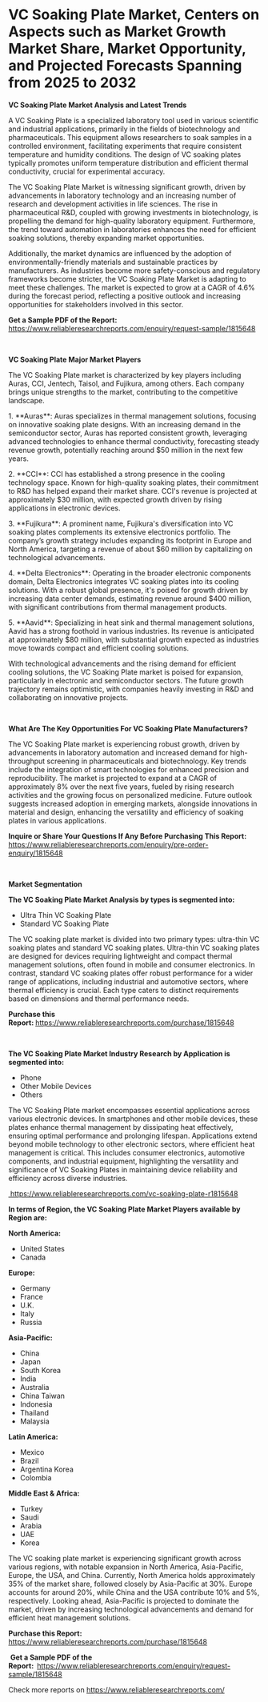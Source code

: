<p><h1>VC Soaking Plate Market, Centers on Aspects such as Market Growth Market Share, Market Opportunity, and Projected Forecasts Spanning from 2025 to 2032</h1></p><p><strong>VC Soaking Plate Market Analysis and Latest Trends</strong></p>
<p><p>A VC Soaking Plate is a specialized laboratory tool used in various scientific and industrial applications, primarily in the fields of biotechnology and pharmaceuticals. This equipment allows researchers to soak samples in a controlled environment, facilitating experiments that require consistent temperature and humidity conditions. The design of VC soaking plates typically promotes uniform temperature distribution and efficient thermal conductivity, crucial for experimental accuracy.</p><p>The VC Soaking Plate Market is witnessing significant growth, driven by advancements in laboratory technology and an increasing number of research and development activities in life sciences. The rise in pharmaceutical R&D, coupled with growing investments in biotechnology, is propelling the demand for high-quality laboratory equipment. Furthermore, the trend toward automation in laboratories enhances the need for efficient soaking solutions, thereby expanding market opportunities.</p><p>Additionally, the market dynamics are influenced by the adoption of environmentally-friendly materials and sustainable practices by manufacturers. As industries become more safety-conscious and regulatory frameworks become stricter, the VC Soaking Plate Market is adapting to meet these challenges. The market is expected to grow at a CAGR of 4.6% during the forecast period, reflecting a positive outlook and increasing opportunities for stakeholders involved in this sector.</p></p>
<p><strong>Get a Sample PDF of the Report:&nbsp;</strong> <a href="https://www.reliableresearchreports.com/enquiry/request-sample/1815648?utm_campaign=2307&utm_medium=2&utm_source=Github&utm_content=ia&utm_term=11022025&utm_id=vc-soaking-plate">https://www.reliableresearchreports.com/enquiry/request-sample/1815648</a></p>
<p>&nbsp;</p>
<p><strong>VC Soaking Plate Major Market Players</strong></p>
<p><p>The VC Soaking Plate market is characterized by key players including Auras, CCI, Jentech, Taisol, and Fujikura, among others. Each company brings unique strengths to the market, contributing to the competitive landscape.</p><p>1. **Auras**: Auras specializes in thermal management solutions, focusing on innovative soaking plate designs. With an increasing demand in the semiconductor sector, Auras has reported consistent growth, leveraging advanced technologies to enhance thermal conductivity, forecasting steady revenue growth, potentially reaching around $50 million in the next few years.</p><p>2. **CCI**: CCI has established a strong presence in the cooling technology space. Known for high-quality soaking plates, their commitment to R&D has helped expand their market share. CCI's revenue is projected at approximately $30 million, with expected growth driven by rising applications in electronic devices.</p><p>3. **Fujikura**: A prominent name, Fujikura's diversification into VC soaking plates complements its extensive electronics portfolio. The company’s growth strategy includes expanding its footprint in Europe and North America, targeting a revenue of about $60 million by capitalizing on technological advancements.</p><p>4. **Delta Electronics**: Operating in the broader electronic components domain, Delta Electronics integrates VC soaking plates into its cooling solutions. With a robust global presence, it's poised for growth driven by increasing data center demands, estimating revenue around $400 million, with significant contributions from thermal management products.</p><p>5. **Aavid**: Specializing in heat sink and thermal management solutions, Aavid has a strong foothold in various industries. Its revenue is anticipated at approximately $80 million, with substantial growth expected as industries move towards compact and efficient cooling solutions.</p><p>With technological advancements and the rising demand for efficient cooling solutions, the VC Soaking Plate market is poised for expansion, particularly in electronic and semiconductor sectors. The future growth trajectory remains optimistic, with companies heavily investing in R&D and collaborating on innovative projects.</p></p>
<p>&nbsp;</p>
<p><strong>What Are The Key Opportunities For VC Soaking Plate Manufacturers?</strong></p>
<p><p>The VC Soaking Plate market is experiencing robust growth, driven by advancements in laboratory automation and increased demand for high-throughput screening in pharmaceuticals and biotechnology. Key trends include the integration of smart technologies for enhanced precision and reproducibility. The market is projected to expand at a CAGR of approximately 8% over the next five years, fueled by rising research activities and the growing focus on personalized medicine. Future outlook suggests increased adoption in emerging markets, alongside innovations in material and design, enhancing the versatility and efficiency of soaking plates in various applications.</p></p>
<p><strong>Inquire or Share Your Questions If Any Before Purchasing This Report:</strong> <a href="https://www.reliableresearchreports.com/enquiry/pre-order-enquiry/1815648?utm_campaign=2307&utm_medium=2&utm_source=Github&utm_content=ia&utm_term=11022025&utm_id=vc-soaking-plate">https://www.reliableresearchreports.com/enquiry/pre-order-enquiry/1815648</a></p>
<p>&nbsp;</p>
<p><strong>Market Segmentation</strong></p>
<p><strong>The VC Soaking Plate Market Analysis by types is segmented into:</strong></p>
<p><ul><li>Ultra Thin VC Soaking Plate</li><li>Standard VC Soaking Plate</li></ul></p>
<p><p>The VC soaking plate market is divided into two primary types: ultra-thin VC soaking plates and standard VC soaking plates. Ultra-thin VC soaking plates are designed for devices requiring lightweight and compact thermal management solutions, often found in mobile and consumer electronics. In contrast, standard VC soaking plates offer robust performance for a wider range of applications, including industrial and automotive sectors, where thermal efficiency is crucial. Each type caters to distinct requirements based on dimensions and thermal performance needs.</p></p>
<p><strong>Purchase this Report:&nbsp;</strong><a href="https://www.reliableresearchreports.com/purchase/1815648?utm_campaign=2307&utm_medium=2&utm_source=Github&utm_content=ia&utm_term=11022025&utm_id=vc-soaking-plate">https://www.reliableresearchreports.com/purchase/1815648</a></p>
<p>&nbsp;</p>
<p><strong>The VC Soaking Plate Market Industry Research by Application is segmented into:</strong></p>
<p><ul><li>Phone</li><li>Other Mobile Devices</li><li>Others</li></ul></p>
<p><p>The VC Soaking Plate market encompasses essential applications across various electronic devices. In smartphones and other mobile devices, these plates enhance thermal management by dissipating heat effectively, ensuring optimal performance and prolonging lifespan. Applications extend beyond mobile technology to other electronic sectors, where efficient heat management is critical. This includes consumer electronics, automotive components, and industrial equipment, highlighting the versatility and significance of VC Soaking Plates in maintaining device reliability and efficiency across diverse industries.</p></p>
<p><a href="https://www.reliableresearchreports.com/vc-soaking-plate-r1815648?utm_campaign=2307&utm_medium=2&utm_source=Github&utm_content=ia&utm_term=11022025&utm_id=vc-soaking-plate">&nbsp;https://www.reliableresearchreports.com/vc-soaking-plate-r1815648</a></p>
<p><strong>In terms of Region, the VC Soaking Plate Market Players available by Region are:</strong></p>
<p>
    <p> <strong> North America: </strong>
        <ul>
            <li>United States</li>
            <li>Canada</li>
        </ul>
        </p> 
    <p> <strong> Europe: </strong>
        <ul>
            <li>Germany</li>
            <li>France</li>
            <li>U.K.</li>
            <li>Italy</li>
            <li>Russia</li>
        </ul>
        </p> 
    <p> <strong> Asia-Pacific: </strong>
        <ul>
            <li>China</li>
            <li>Japan</li>
            <li>South Korea</li>
            <li>India</li>
            <li>Australia</li>
            <li>China Taiwan</li>
            <li>Indonesia</li>
            <li>Thailand</li>
            <li>Malaysia</li>
        </ul>
        </p> 
    <p> <strong> Latin America: </strong>
        <ul>
            <li>Mexico</li>
            <li>Brazil</li>
            <li>Argentina Korea</li>
            <li>Colombia</li>
        </ul>
        </p> 
    <p> <strong> Middle East & Africa: </strong>
        <ul>
            <li>Turkey</li>
            <li>Saudi</li>
            <li>Arabia</li>
            <li>UAE</li>
            <li>Korea</li>
        </ul>
    </p>
    </p>
<p><p>The VC soaking plate market is experiencing significant growth across various regions, with notable expansion in North America, Asia-Pacific, Europe, the USA, and China. Currently, North America holds approximately 35% of the market share, followed closely by Asia-Pacific at 30%. Europe accounts for around 20%, while China and the USA contribute 10% and 5%, respectively. Looking ahead, Asia-Pacific is projected to dominate the market, driven by increasing technological advancements and demand for efficient heat management solutions.</p></p>
<p><strong>Purchase this Report: </strong><a href="https://www.reliableresearchreports.com/purchase/1815648?utm_campaign=2307&utm_medium=2&utm_source=Github&utm_content=ia&utm_term=11022025&utm_id=vc-soaking-plate">https://www.reliableresearchreports.com/purchase/1815648</a></p>
<p>&nbsp;<strong>Get a Sample PDF of the Report:&nbsp;&nbsp;</strong><a href="https://www.reliableresearchreports.com/enquiry/request-sample/1815648?utm_campaign=2307&utm_medium=2&utm_source=Github&utm_content=ia&utm_term=11022025&utm_id=vc-soaking-plate">https://www.reliableresearchreports.com/enquiry/request-sample/1815648</a></p>
<p><strong></strong></p>
<p>Check more reports on <a href="https://www.reliableresearchreports.com/?utm_campaign=2307&utm_medium=2&utm_source=Github&utm_content=ia&utm_term=11022025&utm_id=vc-soaking-plate">https://www.reliableresearchreports.com/</a></p>